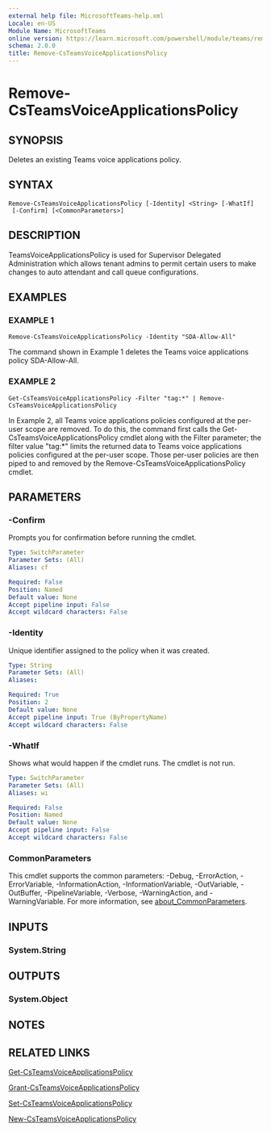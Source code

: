 ```yaml
---
external help file: MicrosoftTeams-help.xml
Locale: en-US
Module Name: MicrosoftTeams
online version: https://learn.microsoft.com/powershell/module/teams/remove-csteamsvoiceapplicationspolicy
schema: 2.0.0
title: Remove-CsTeamsVoiceApplicationsPolicy
---
```


# Remove-CsTeamsVoiceApplicationsPolicy

## SYNOPSIS
Deletes an existing Teams voice applications policy.

## SYNTAX

```
Remove-CsTeamsVoiceApplicationsPolicy [-Identity] <String> [-WhatIf]
 [-Confirm] [<CommonParameters>]
```

## DESCRIPTION
TeamsVoiceApplicationsPolicy is used for Supervisor Delegated Administration which allows tenant admins to permit certain users to make changes to auto attendant and call queue configurations.

## EXAMPLES

### EXAMPLE 1
```
Remove-CsTeamsVoiceApplicationsPolicy -Identity "SDA-Allow-All"
```
The command shown in Example 1 deletes the Teams voice applications policy SDA-Allow-All.

### EXAMPLE 2
```
Get-CsTeamsVoiceApplicationsPolicy -Filter "tag:*" | Remove-CsTeamsVoiceApplicationsPolicy
```
In Example 2, all Teams voice applications policies configured at the per-user scope are removed. To do this, the command first calls the Get-CsTeamsVoiceApplicationsPolicy cmdlet along with the Filter parameter; the filter value "tag:*" limits the returned data to Teams voice applications policies configured at the per-user scope. Those per-user policies are then piped to and removed by the Remove-CsTeamsVoiceApplicationsPolicy cmdlet.

## PARAMETERS

### -Confirm
Prompts you for confirmation before running the cmdlet.

```yaml
Type: SwitchParameter
Parameter Sets: (All)
Aliases: cf

Required: False
Position: Named
Default value: None
Accept pipeline input: False
Accept wildcard characters: False
```

### -Identity
Unique identifier assigned to the policy when it was created.

```yaml
Type: String
Parameter Sets: (All)
Aliases:

Required: True
Position: 2
Default value: None
Accept pipeline input: True (ByPropertyName)
Accept wildcard characters: False
```

### -WhatIf
Shows what would happen if the cmdlet runs.
The cmdlet is not run.

```yaml
Type: SwitchParameter
Parameter Sets: (All)
Aliases: wi

Required: False
Position: Named
Default value: None
Accept pipeline input: False
Accept wildcard characters: False
```

### CommonParameters
This cmdlet supports the common parameters: -Debug, -ErrorAction, -ErrorVariable, -InformationAction, -InformationVariable, -OutVariable, -OutBuffer, -PipelineVariable, -Verbose, -WarningAction, and -WarningVariable. For more information, see [about_CommonParameters](https://go.microsoft.com/fwlink/?LinkID=113216).

## INPUTS

### System.String
## OUTPUTS

### System.Object

## NOTES

## RELATED LINKS

[Get-CsTeamsVoiceApplicationsPolicy](https://learn.microsoft.com/powershell/module/teams/get-csteamsvoiceapplicationspolicy)

[Grant-CsTeamsVoiceApplicationsPolicy](https://learn.microsoft.com/powershell/module/teams/grant-csteamsvoiceapplicationspolicy)

[Set-CsTeamsVoiceApplicationsPolicy](https://learn.microsoft.com/powershell/module/teams/set-csteamsvoiceapplicationspolicy)

[New-CsTeamsVoiceApplicationsPolicy](https://learn.microsoft.com/powershell/module/teams/new-csteamsvoiceapplicationspolicy)
